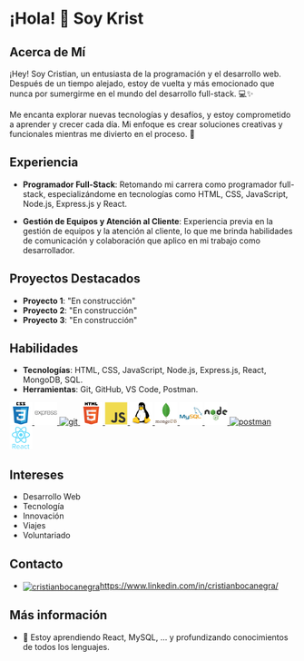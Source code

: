 # ¡Hola! 👋 Soy Krist

## Acerca de Mí

¡Hey! Soy Cristian, un entusiasta de la programación y el desarrollo web. Después de un tiempo alejado, estoy de vuelta y más emocionado que nunca por sumergirme en el mundo del desarrollo full-stack. 💻✨

Me encanta explorar nuevas tecnologías y desafíos, y estoy comprometido a aprender y crecer cada día. Mi enfoque es crear soluciones creativas y funcionales mientras me divierto en el proceso. 🚀

## Experiencia

- **Programador Full-Stack**: Retomando mi carrera como programador full-stack, especializándome en tecnologías como HTML, CSS, JavaScript, Node.js, Express.js y React.

- **Gestión de Equipos y Atención al Cliente**: Experiencia previa en la gestión de equipos y la atención al cliente, lo que me brinda habilidades de comunicación y colaboración que aplico en mi trabajo como desarrollador.

## Proyectos Destacados

- **Proyecto 1**: "En construcción"
- **Proyecto 2**: "En construcción"
- **Proyecto 3**: "En construcción"

## Habilidades

- **Tecnologías**: HTML, CSS, JavaScript, Node.js, Express.js, React, MongoDB, SQL.
- **Herramientas**: Git, GitHub, VS Code, Postman.

<p align="left"> <a href="https://www.w3schools.com/css/" target="_blank" rel="noreferrer"> <img src="https://raw.githubusercontent.com/devicons/devicon/master/icons/css3/css3-original-wordmark.svg" alt="css3" width="40" height="40"/> </a> <a href="https://expressjs.com" target="_blank" rel="noreferrer"> <img src="https://raw.githubusercontent.com/devicons/devicon/master/icons/express/express-original-wordmark.svg" alt="express" width="40" height="40"/> </a> <a href="https://git-scm.com/" target="_blank" rel="noreferrer"> <img src="https://www.vectorlogo.zone/logos/git-scm/git-scm-icon.svg" alt="git" width="40" height="40"/> </a> <a href="https://www.w3.org/html/" target="_blank" rel="noreferrer"> <img src="https://raw.githubusercontent.com/devicons/devicon/master/icons/html5/html5-original-wordmark.svg" alt="html5" width="40" height="40"/> </a> <a href="https://developer.mozilla.org/en-US/docs/Web/JavaScript" target="_blank" rel="noreferrer"> <img src="https://raw.githubusercontent.com/devicons/devicon/master/icons/javascript/javascript-original.svg" alt="javascript" width="40" height="40"/> </a> <a href="https://www.linux.org/" target="_blank" rel="noreferrer"> <img src="https://raw.githubusercontent.com/devicons/devicon/master/icons/linux/linux-original.svg" alt="linux" width="40" height="40"/> </a> <a href="https://www.mongodb.com/" target="_blank" rel="noreferrer"> <img src="https://raw.githubusercontent.com/devicons/devicon/master/icons/mongodb/mongodb-original-wordmark.svg" alt="mongodb" width="40" height="40"/> </a> <a href="https://www.mysql.com/" target="_blank" rel="noreferrer"> <img src="https://raw.githubusercontent.com/devicons/devicon/master/icons/mysql/mysql-original-wordmark.svg" alt="mysql" width="40" height="40"/> </a> <a href="https://nodejs.org" target="_blank" rel="noreferrer"> <img src="https://raw.githubusercontent.com/devicons/devicon/master/icons/nodejs/nodejs-original-wordmark.svg" alt="nodejs" width="40" height="40"/> </a> <a href="https://postman.com" target="_blank" rel="noreferrer"> <img src="https://www.vectorlogo.zone/logos/getpostman/getpostman-icon.svg" alt="postman" width="40" height="40"/> </a> <a href="https://reactjs.org/" target="_blank" rel="noreferrer"> <img src="https://raw.githubusercontent.com/devicons/devicon/master/icons/react/react-original-wordmark.svg" alt="react" width="40" height="40"/> </a> </p>

## Intereses 

- Desarrollo Web
- Tecnología
- Innovación
- Viajes
- Voluntariado

## Contacto

- <a href="https://linkedin.com/in/cristianbocanegra" target="blank"><img align="center" src="https://raw.githubusercontent.com/rahuldkjain/github-profile-readme-generator/master/src/images/icons/Social/linked-in-alt.svg" alt="cristianbocanegra" height="30" width="40" />https://www.linkedin.com/in/cristianbocanegra/</a>
 
## Más información
- 🌱 Estoy aprendiendo React, MySQL, ... y profundizando conocimientos de todos los lenguajes.

